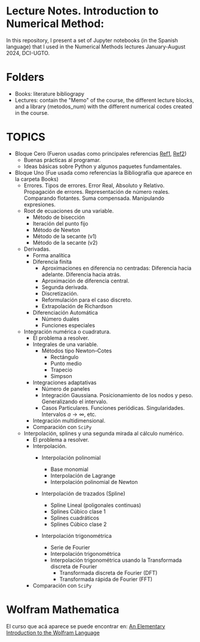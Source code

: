 # Lecture Notes. Introduction to Numerical Method:
In this repository, I present a set of Jupyter notebooks (in the Spanish language) that I used in the Numerical Methods lectures   January-August 2024, DCI-UGTO.

# Folders
- Books: literature bibliograpy
- Lectures: contain the "Memo" of the course, the different lecture blocks, and a library (metodos_num) with the different numerical codes created in the course.


# TOPICS
- Bloque Cero (Fueron usadas como principales referencias [Ref1](https://ellibrodepython.com), [Ref2](https://docs.python.org/3/contents.html))
    - Buenas prácticas al programar.
	- Ideas básicas sobre Python y algunos paquetes fundamentales.
- Bloque Uno (Fue usada como referencias la Bibliografía que aparece en la carpeta Books)
    - Errores. Tipos de errores. Error Real, Absoluto y Relativo. Propagación de errores. Representación de número reales. Comparando flotantes. Suma compensada. Manipulando expresiones.
    - Root de ecuaciones de una variable. 
        - Método de bisección
        - Iteración del punto fijo
        - Método de Newton
        - Método de la secante (v1)
        - Método de la secante (v2)
    - Derivadas. 
        - Forma analítica
        - Diferencia finita
            - Aproximaciones en diferencia no centradas: Diferencia hacia adelante. Diferencia hacia atrás.
            - Aproximación de diferencia central.
            - Segunda derivada.
            - Discretización.
            - Reformulación para el caso discreto.
            - Extrapolación de Richardson
        - Diferenciación Automática 
            - Número duales
            - Funciones especiales
    - Integración numérica o cuadratura.
        - El problema a resolver.
        - Integrales de una variable.
            - Métodos tipo Newton–Cotes
                - Rectángulo
                - Punto medio
                - Trapecio
                - Simpson
        - Integraciones adaptativas
            - Número de paneles 
            - Integración Gaussiana. Posicionamiento de los nodos y peso. Generalizando el intervalo.
            - Casos Particulares. Funciones periódicas. Singularidades. Intervalos $a\to\infty$, etc.
        - Integración multidimensional.
        - Comparación con `SciPy`
    - Interpolación, splines y una segunda mirada al cálculo numérico.
        - El problema a resolver.
        - Interpolación.
            - Interpolación polinomial
                - Base monomial
                - Interpolación de Lagrange
                - Interpolación polinomial de Newton

            - Interpolación de trazados (Spline)
                - Spline Lineal (poligonales continuas)
                - Splines Cúbico clase 1
                - Splines cuadráticos
                - Splines Cúbico clase 2
            
            - Interpolación trigonométrica
                - Serie de Fourier 
                - Interpolación trigonométrica
                - Interpolación trigonométrica usando la Transformada discreta de Fourier
                    - Transformada discreta de Fourier (DFT)
                    - Transformada rápida de Fourier (FFT)
        - Comparación con `SciPy`

# Wolfram Mathematica
El curso que acá aparece se puede encontrar en: [An Elementary Introduction to the Wolfram Language](https://www.wolfram.com/language/elementary-introduction/3rd-ed/)